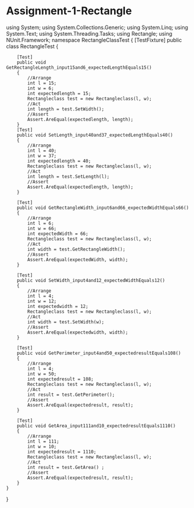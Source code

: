 # Assignment-1-Rectangle

 using System;
using System.Collections.Generic;
using System.Linq;
using System.Text;
using System.Threading.Tasks;
using Rectangle;
using NUnit.Framework;
namespace RectangleClassTest
{
    [TestFixture]
    public class RectangleTest
    {
       
        [Test]
        public void GetRectangleLength_input15and6_expectedLengthEquals15()
        {
            //Arrange
            int l = 15;
            int w = 6;
            int expectedlength = 15;
            Rectangleclass test = new Rectangleclass(l, w);
            //Act
            int length = test.SetWidth();
            //Assert
            Assert.AreEqual(expectedlength, length);
        }
        [Test]
        public void SetLength_input40and37_expectedLengthEquals40()
        {
            //Arrange
            int l = 40;
            int w = 37;
            int expectedlength = 40;
            Rectangleclass test = new Rectangleclass(l, w);
            //Act
            int length = test.SetLength(l);
            //Assert
            Assert.AreEqual(expectedlength, length);
        }

        [Test]
        public void GetRectangleWidth_input6and66_expectedWidthEquals66()
        {
            //Arrange
            int l = 6;
            int w = 66;
            int expectedWidth = 66;
            Rectangleclass test = new Rectangleclass(l, w);
            //Act
            int width = test.GetRectangleWidth();
            //Assert
            Assert.AreEqual(expectedWidth, width);
        }

        [Test]
        public void SetWidth_input4and12_expectedWidthEquals12()
        {
            //Arrange
            int l = 4;
            int w = 12;
            int expectedwidth = 12;
            Rectangleclass test = new Rectangleclass(l, w);
            //Act
            int width = test.SetWidth(w);
            //Assert
            Assert.AreEqual(expectedwidth, width);
        }

        [Test]
        public void GetPerimeter_input4and50_expectedresultEquals108()
        {
            //Arrange
            int l = 4;
            int w = 50;
            int expectedresult = 108;
            Rectangleclass test = new Rectangleclass(l, w);
            //Act
            int result = test.GetPerimeter();
            //Assert
            Assert.AreEqual(expectedresult, result);
        }

        [Test]
        public void GetArea_input111and10_expectedresultEquals1110()
        {
            //Arrange
            int l = 111;
            int w = 10;
            int expectedresult = 1110;
            Rectangleclass test = new Rectangleclass(l, w);
            //Act
            int result = test.GetArea() ;
            //Assert
            Assert.AreEqual(expectedresult, result);
        }
    }
}



